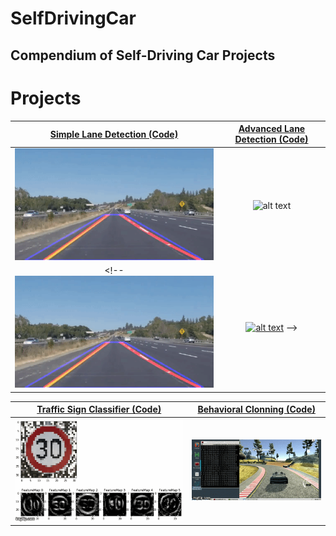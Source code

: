 # SelfDrivingCar
Compendium of Self-Driving Car Projects
---

[//]: # (Image Directory Paths)
[image1]: ./README_images/simple_lane_detection.gif
[image2]: ./README_images/advanced_lane_detection.gif
[image3]: ./README_images/traffic.gif
[image4]: ./README_images/behavior.gif

[//]: # (Repo URL Links)
[link1]: https://github.com/laygond/Simple-Lane-Detection
[link2]: https://github.com/laygond/Advanced-Lane-Detection
[link3]: https://github.com/laygond/Traffic-Sign-Classifier
[link4]: https://github.com/laygond/Behavioral-Cloning


# Projects

[Simple Lane Detection (Code)][link1] | [Advanced Lane Detection (Code)][link2]
:---:|:---:
![alt text][image1]  |  ![alt text][image2]
<!-- <a href=https://github.com/laygond/Simple-Lane-Detection>![alt text][image1]</a>  |     <a href=https://github.com/laygond/Simple-Lane-Detection>![alt text][image2]</a>  -->

[Traffic Sign Classifier (Code)][link3] | [Behavioral Clonning (Code)][link4]
:---:|:---:
![alt text][image3]  |  ![alt text][image4]
